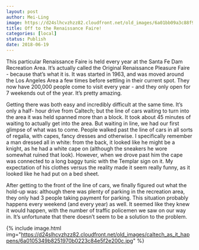 ```yaml
---
layout: post
author: Mei-Ling
image: https://d24slhcvzhzz82.cloudfront.net/old_images/6a01bb09a3c88f970d0224df3616ae200b-pi.jpg
title: Off to the Renaissance Faire!
categories: [local]
status: Publish
date: 2018-06-19
---
```



This particular Renaissance Faire is held every year at the Santa Fe Dam Recreation Area. It’s actually called the Original Renaissance Pleasure Faire - because that’s what it is. It was started in 1963, and was moved around the Los Angeles Area a few times before settling in their current spot. They now have 200,000 people come to visit every year - and they only open for 7 weekends out of the year. It’s pretty amazing.

Getting there was both easy and incredibly difficult at the same time. It’s only a half- hour drive from Caltech; but the line of cars waiting to turn into the area it was held spanned more than a block. It took about 45 minutes of waiting to actually get into the area. But waiting in line, we had our first glimpse of what was to come. People walked past the line of cars in all sorts of regalia, with capes, fancy dresses and otherwise. I specifically remember a man dressed all in white: from the back, it looked like he might be a knight, as he had a white cape on (although the sneakers he wore somewhat ruined that look). However, when we drove past him the cape was connected to a long baggy tunic with the Templar sign on it. My expectation of his clothes versus the reality made it seem really funny, as it looked like he had put on a bed sheet.

After getting to the front of the line of cars, we finally figured out what the hold-up was: although there was plenty of parking in the recreation area, they only had 3 people taking payment for parking. This situation probably happens every weekend (and every year) as well. It seemed like they knew it would happen, with the number of traffic policemen we saw on our way in. It’s unfortunate that there doesn’t seem to be a solution to the problem.


{% include image.html img="https://d24slhcvzhzz82.cloudfront.net/old_images/caltech_as_it_happens/6a0105349b8251970b0223c84e5f2e200c.jpg" %}
